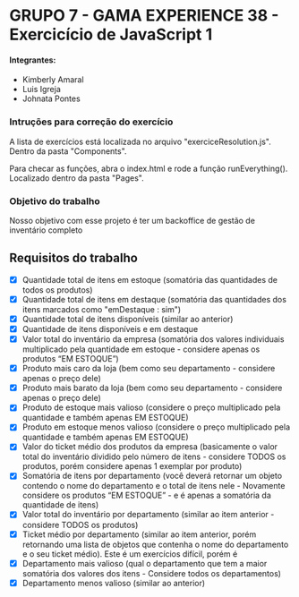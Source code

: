 # GRUPO 7 - GAMA EXPERIENCE 38 - Exercicício de JavaScript 1

#### Integrantes: 

* Kimberly Amaral
* Luis Igreja
* Johnata Pontes

### Intruções para correção do exercício

A lista de exercícios está localizada no arquivo "exerciceResolution.js". Dentro da pasta "Components".

Para checar as funções, abra o index.html e rode a função runEverything(). Localizado dentro da pasta "Pages".


### Objetivo do trabalho
Nosso objetivo com esse projeto é ter um backoffice de gestão de inventário completo 

## Requisitos do trabalho

- [x] Quantidade total de itens em estoque (somatória das quantidades de todos os produtos)
- [x] Quantidade total de itens em destaque (somatória das quantidades dos itens marcados como "emDestaque : sim")
- [x] Quantidade total de itens disponíveis (similar ao anterior)
- [x] Quantidade de itens disponíveis e em destaque
- [x] Valor total do inventário da empresa (somatória dos valores individuais multiplicado pela quantidade em estoque - considere apenas os produtos “EM ESTOQUE”)
- [x] Produto mais caro da loja (bem como seu departamento - considere apenas o preço dele)
- [x] Produto mais barato da loja (bem como seu departamento - considere apenas o preço dele)
- [x] Produto de estoque mais valioso (considere o preço multiplicado pela quantidade e também apenas EM ESTOQUE)
- [x] Produto em estoque menos valioso (considere o preço multiplicado pela quantidade e também apenas EM ESTOQUE)
- [x] Valor do ticket médio dos produtos da empresa (basicamente o valor total do inventário dividido pelo número de itens - considere TODOS os produtos, porém considere apenas 1 exemplar por produto)
- [x] Somatória de itens por departamento (você deverá retornar um objeto contendo o nome do departamento e o total de itens nele - Novamente considere os produtos “EM ESTOQUE” - e é apenas a somatória da quantidade de itens)
- [x] Valor total do inventário por departamento (similar ao item anterior - considere TODOS os produtos)
- [x] Ticket médio por departamento (similar ao item anterior, porém retornando uma lista de objetos que contenha o nome do departamento e o seu ticket médio). Este é um exercícios difícil, porém é 
- [x] Departamento mais valioso (qual o departamento que tem a maior somatória dos valores dos itens - Considere todos os departamentos)
- [x] Departamento menos valioso (similar ao anterior)
